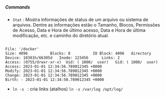 ##### Commands

* ``` Stat ``` : Mostra informações de status de um arquivo ou sistema de arquivos. Dentre as informações estão o Tamanho, Blocos, Permissões de Acesso, Data e Hora de último acesso,
Data e Hora de última modificação, etc. e caminho do diretório atual.

``` Stat /docker

File: '/docker'
Size: 4096      	Blocks: 8          IO Block: 4096   directory
Device: 10301h/66305d	Inode: 123456      Links: 2
Access: (0755/drwxr-xr-x)  Uid: ( 1000/  user)   Gid: ( 1000/  user)
Access: 2023-01-01 12:34:56.789012345 +0000
Modify: 2023-01-01 12:34:56.789012345 +0000
Change: 2023-01-01 12:34:56.789012345 +0000
Birth: - 2023-01-01 12:34:50.789012345 +0000

```

* ``` ln -s  ``` : cria links (atalhos)  ``` ln -s /var/log /opt/log/ ```
